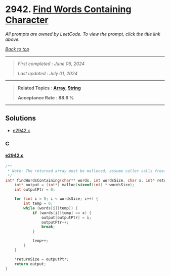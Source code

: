 # 2942. [Find Words Containing Character](<https://leetcode.com/problems/find-words-containing-character>)

*All prompts are owned by LeetCode. To view the prompt, click the title link above.*

*[Back to top](<../README.md>)*

------

> *First completed : June 06, 2024*
>
> *Last updated : July 01, 2024*

------

> **Related Topics** : **[Array](<by_topic/Array.md>), [String](<by_topic/String.md>)**
>
> **Acceptance Rate** : **88.6 %**

------

## Solutions

- [e2942.c](<../my-submissions/e2942.c>)
### C
#### [e2942.c](<../my-submissions/e2942.c>)
```C
/**
 * Note: The returned array must be malloced, assume caller calls free().
 */
int* findWordsContaining(char** words, int wordsSize, char x, int* returnSize) {
    int* output = (int*) malloc(sizeof(int) * wordsSize);
    int outputPtr = 0;

    for (int i = 0; i < wordsSize; i++) {
        int temp = 0;
        while (words[i][temp]) {
            if (words[i][temp] == x) {
                output[outputPtr] = i;
                outputPtr++;
                break;
            }

            temp++;
        }
    }

    *returnSize = outputPtr;
    return output;
}
```


